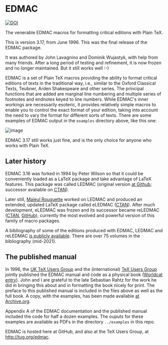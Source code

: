 # EDMAC
[![DOI](https://zenodo.org/badge/90817944.svg)](https://zenodo.org/badge/latestdoi/90817944)

The venerable EDMAC macros for formatting critical editions with Plain TeX.

This is version 3.17, from June 1996.  This was the final release of the EDMAC package.

It was authored by John Lavagnino and Dominik Wujastyk, with help from many friends.  After a long period of testing and refinement, it is now frozen and no longer maintained.  But it still works well :-)

EDMAC is a set of Plain TeX macros providing the ability to format critical editions of texts in the traditional way, i.e., similar to the Oxford Classical Texts, Teubner, Arden Shakespeare and other series. The principal functions that are added are marginal line numbering and multiple series of footnotes and endnotes keyed to line numbers. While EDMAC's inner workings are necessarily esoteric, it provides relatively simple macros to enable you to control the exact format of your edition, taking into account the need to vary the
format for different sorts of texts.  There are some examples of EDMAC output in the `examples` directory above, like this one:

![image](https://user-images.githubusercontent.com/762246/121459610-ce4f0900-c968-11eb-8cf4-dd052c8f48a6.png)

EDMAC 3.17 still works just fine, and is the only choice for anyone who works with Plain TeX.

## Later history 

EDMAC 3.16 was forked in 1994 by Peter Wilson so that it could be conveniently loaded as a LaTeX package and take advantage of LaTeX features. This package was called LEDMAC (original version [at Github](https://github.com/wujastyk/ledmac); successor available on [CTAN](https://www.ctan.org/pkg/ledmac)).

Later still, [Maïeul Rouquette](https://github.com/maieul) worked on LEDMAC and produced an extended, updated LaTeX package called eLEDMAC ([CTAN](https://www.ctan.org/pkg/eledmac)).  After much development, eLEDMAC was frozen and its successor became reLEDMAC ([CTAN](https://www.ctan.org/pkg/reledmac), [GitHub](https://github.com/maieul/ledmac)), currently the most evolved and powerful version of this family of macro packages.

A bibliography of some of the editions produced with EDMAC, LEDMAC and reLEDMAC [is publicly available](https://www.zotero.org/groups/209265/critical_editions_typeset_with_edmac_ledmac_eledmac_and_reledmac/library). There are over 75 volumes in the bibliography (mid-2021).

## The published manual

In 1996, the [UK TeX Users Group](http://uk.tug.org/) and the (international) [TeX Users Group](http://tug.org) jointly published the EDMAC manual and code as a physical book ([Worldcat entry](http://www.worldcat.org/oclc/38058109)). John and I are grateful to the late Sebastian Rahtz for the work he did in bringing this about and in formatting the book nicely for print. The preface to this published manual is included in the files above as well as the full book.  A copy, with the examples, has been made available [at Archive.org](http://n2t.net/ark:/13960/t10p7ch0w).

Appendix A of the EDMAC documentation and the published manual included the code for half a dozen examples.  The ouputs for these examples are available as PDFs in the directory `../examples` in this repo.

EDMAC is hosted here at GitHub, and also at the TeX Users Group, at http://tug.org/edmac.
